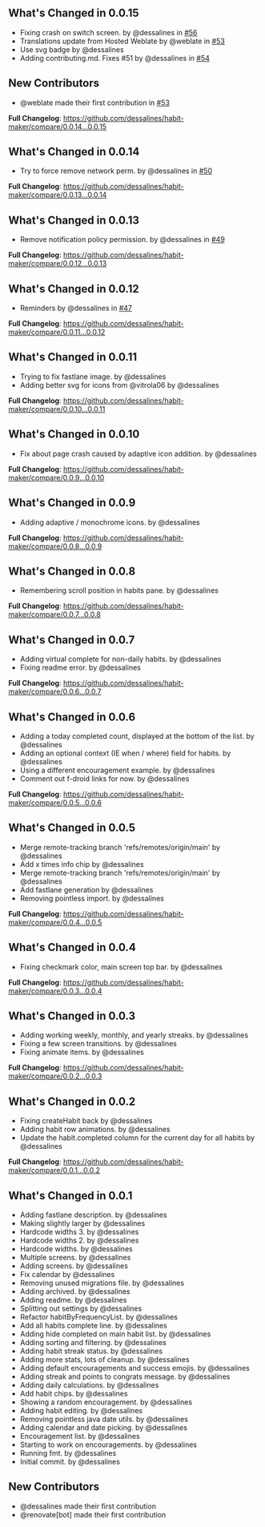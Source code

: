 ## What's Changed in 0.0.15

- Fixing crash on switch screen. by @dessalines in [#56](https://github.com/dessalines/habit-maker/pull/56)
- Translations update from Hosted Weblate by @weblate in [#53](https://github.com/dessalines/habit-maker/pull/53)
- Use svg badge by @dessalines
- Adding contributing.md. Fixes #51 by @dessalines in [#54](https://github.com/dessalines/habit-maker/pull/54)

## New Contributors

- @weblate made their first contribution in [#53](https://github.com/dessalines/habit-maker/pull/53)

**Full Changelog**: https://github.com/dessalines/habit-maker/compare/0.0.14...0.0.15

## What's Changed in 0.0.14

- Try to force remove network perm. by @dessalines in [#50](https://github.com/dessalines/habit-maker/pull/50)

**Full Changelog**: https://github.com/dessalines/habit-maker/compare/0.0.13...0.0.14

## What's Changed in 0.0.13

- Remove notification policy permission. by @dessalines in [#49](https://github.com/dessalines/habit-maker/pull/49)

**Full Changelog**: https://github.com/dessalines/habit-maker/compare/0.0.12...0.0.13

## What's Changed in 0.0.12

- Reminders by @dessalines in [#47](https://github.com/dessalines/habit-maker/pull/47)

**Full Changelog**: https://github.com/dessalines/habit-maker/compare/0.0.11...0.0.12

## What's Changed in 0.0.11

- Trying to fix fastlane image. by @dessalines
- Adding better svg for icons from @vitrola06 by @dessalines

**Full Changelog**: https://github.com/dessalines/habit-maker/compare/0.0.10...0.0.11

## What's Changed in 0.0.10

- Fix about page crash caused by adaptive icon addition. by @dessalines

**Full Changelog**: https://github.com/dessalines/habit-maker/compare/0.0.9...0.0.10

## What's Changed in 0.0.9

- Adding adaptive / monochrome icons. by @dessalines

**Full Changelog**: https://github.com/dessalines/habit-maker/compare/0.0.8...0.0.9

## What's Changed in 0.0.8

- Remembering scroll position in habits pane. by @dessalines

**Full Changelog**: https://github.com/dessalines/habit-maker/compare/0.0.7...0.0.8

## What's Changed in 0.0.7

- Adding virtual complete for non-daily habits. by @dessalines
- Fixing readme error. by @dessalines

**Full Changelog**: https://github.com/dessalines/habit-maker/compare/0.0.6...0.0.7

## What's Changed in 0.0.6

- Adding a today completed count, displayed at the bottom of the list. by @dessalines
- Adding an optional context (IE when / where) field for habits. by @dessalines
- Using a different encouragement example. by @dessalines
- Comment out f-droid links for now. by @dessalines

**Full Changelog**: https://github.com/dessalines/habit-maker/compare/0.0.5...0.0.6

## What's Changed in 0.0.5

- Merge remote-tracking branch 'refs/remotes/origin/main' by @dessalines
- Add x times info chip by @dessalines
- Merge remote-tracking branch 'refs/remotes/origin/main' by @dessalines
- Add fastlane generation by @dessalines
- Removing pointless import. by @dessalines

**Full Changelog**: https://github.com/dessalines/habit-maker/compare/0.0.4...0.0.5

## What's Changed in 0.0.4

- Fixing checkmark color, main screen top bar. by @dessalines

**Full Changelog**: https://github.com/dessalines/habit-maker/compare/0.0.3...0.0.4

## What's Changed in 0.0.3

- Adding working weekly, monthly, and yearly streaks. by @dessalines
- Fixing a few screen transitions. by @dessalines
- Fixing animate items. by @dessalines

**Full Changelog**: https://github.com/dessalines/habit-maker/compare/0.0.2...0.0.3

## What's Changed in 0.0.2

- Fixing createHabit back by @dessalines
- Adding habit row animations. by @dessalines
- Update the habit.completed column for the current day for all habits by @dessalines

**Full Changelog**: https://github.com/dessalines/habit-maker/compare/0.0.1...0.0.2

## What's Changed in 0.0.1

- Adding fastlane description. by @dessalines
- Making slightly larger by @dessalines
- Hardcode widths 3. by @dessalines
- Hardcode widths 2. by @dessalines
- Hardcode widths. by @dessalines
- Multiple screens. by @dessalines
- Adding screens. by @dessalines
- Fix calendar by @dessalines
- Removing unused migrations file. by @dessalines
- Adding archived. by @dessalines
- Adding readme. by @dessalines
- Splitting out settings by @dessalines
- Refactor habitByFrequencyList. by @dessalines
- Add all habits complete line. by @dessalines
- Adding hide completed on main habit list. by @dessalines
- Adding sorting and filtering. by @dessalines
- Adding habit streak status. by @dessalines
- Adding more stats, lots of cleanup. by @dessalines
- Adding default encouragements and success emojis. by @dessalines
- Adding streak and points to congrats message. by @dessalines
- Adding daily calculations. by @dessalines
- Add habit chips. by @dessalines
- Showing a random encouragement. by @dessalines
- Adding habit editing. by @dessalines
- Removing pointless java date utils. by @dessalines
- Adding calendar and date picking. by @dessalines
- Encouragement list. by @dessalines
- Starting to work on encouragements. by @dessalines
- Running fmt. by @dessalines
- Initial commit. by @dessalines

## New Contributors

- @dessalines made their first contribution
- @renovate[bot] made their first contribution

<!-- generated by git-cliff -->
